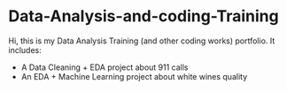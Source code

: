 # Data-Analysis-and-coding-Training
Hi, this is my Data Analysis Training (and other coding works) portfolio. 
It includes:
- A Data Cleaning + EDA project about 911 calls
- An EDA + Machine Learning project about white wines quality
